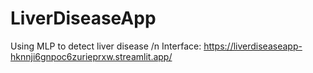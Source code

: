 # LiverDiseaseApp
Using MLP to detect liver disease
/n Interface: https://liverdiseaseapp-hknnji6gnpoc6zurieprxw.streamlit.app/ 
